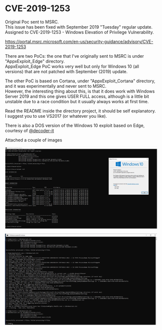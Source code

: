 # CVE-2019-1253
Original Poc sent to MSRC.   
This issue has been fixed with September 2019 "Tuesday" regular update.   
Assigned to CVE-2019-1253 - Windows Elevation of Privilege Vulnerability.  

https://portal.msrc.microsoft.com/en-us/security-guidance/advisory/CVE-2019-1253  

There are two PoCs: the one that I've originally sent to MSRC is under "AppxExploit_Edge" directory.    
AppxExploit_Edge PoC works very well but only for Windows 10 (all versions) that are not patched with September (2019) update.

The other PoC is based on Cortana, under "AppxExploit_Cortana" directory, and it was experimentally and never sent to MSRC.  
However, the interesting thing about this, is that it does work with Windows Server 2019 and this one gives USER FULL access, although is a little bit unstable due to a race condition but it usually always works at first time.    

Read the README inside the directory project, it should be self explanatory.  
I suggest you to use VS2017 (or whatever you like).  

There is also a DOS version of the Windows 10 exploit based on Edge, courtesy of [@decoder-it](https://github.com/decoder-it)

Attached a couple of images 

![Screenshot](eop_1.JPG?raw=true)

![Screenshot](eop_2.JPG?raw=true)
